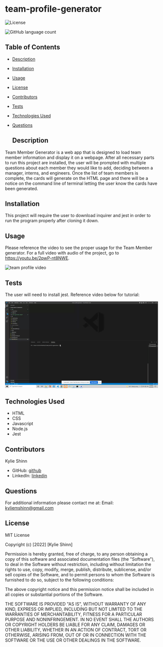 # team-profile-generator


![License](https://img.shields.io/badge/License-MIT-yellow.svg)

![GitHub language count](https://img.shields.io/github/languages/count/kyliemshinn/team-profile-generator)


 ## Table of Contents
  
- [Description](#description)
- [Installation](#installation)
- [Usage](#usage)
- [License](#license)
- [Contributors](#contributors)
- [Tests](#tests)
- [Technologies Used](#technologies-used)
- [Questions](#questions)

  
  ## Description
  
 Team Member Generator is a web app that is designed to load team member information and display it on a webpage. After all necessary parts to run this project are installed, the user will be prompted with multiple questions about each member they would like to add, deciding between a manager, interns, and engineers. Once the list of team members is complete, the cards will generate on the HTML page and there will be a notice on the command line of terminal letting the user know the cards have been generated.
  
  ## Installation
  
  This project will require the user to download inquirer and jest in order to run the program properly after cloning it down.
  
  ## Usage 
  
  Please reference the video to see the proper usage for the Team Member generator.
  For a full video with audio of the project, go to https://youtu.be/2pwP-nt8NWE.

  ![team profile video](./dist/team-generator-gif.gif)

  ## Tests

  The user will need to install jest. Reference video below for tutorial:

  ![test video](./dist/jest-test-teamgenerator.gif)

  ## Technologies Used
  
  - HTML
  - CSS
  - Javascript
  - Node.js
  - Jest

  ## Contributors
  
  Kylie Shinn

  - GitHub: [github](https://github.com/kyliemshinn)
  - LinkedIn: [linkedin](https://www.linkedin.com/feed/)
  
  ## Questions
  
  For additional information please contact me at:
  Email: kyliemshinn@gmail.com

  ## License

  MIT License

Copyright (c) [2022] [Kylie Shinn]

Permission is hereby granted, free of charge, to any person obtaining a copy
of this software and associated documentation files (the "Software"), to deal
in the Software without restriction, including without limitation the rights
to use, copy, modify, merge, publish, distribute, sublicense, and/or sell
copies of the Software, and to permit persons to whom the Software is
furnished to do so, subject to the following conditions:

The above copyright notice and this permission notice shall be included in all
copies or substantial portions of the Software.

THE SOFTWARE IS PROVIDED "AS IS", WITHOUT WARRANTY OF ANY KIND, EXPRESS OR
IMPLIED, INCLUDING BUT NOT LIMITED TO THE WARRANTIES OF MERCHANTABILITY,
FITNESS FOR A PARTICULAR PURPOSE AND NONINFRINGEMENT. IN NO EVENT SHALL THE
AUTHORS OR COPYRIGHT HOLDERS BE LIABLE FOR ANY CLAIM, DAMAGES OR OTHER
LIABILITY, WHETHER IN AN ACTION OF CONTRACT, TORT OR OTHERWISE, ARISING FROM,
OUT OF OR IN CONNECTION WITH THE SOFTWARE OR THE USE OR OTHER DEALINGS IN THE
SOFTWARE.